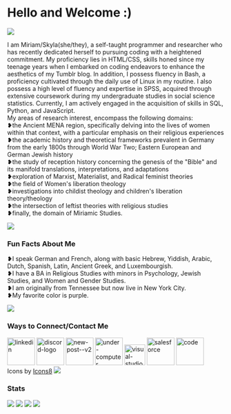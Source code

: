   <h1>Hello and Welcome :)</h1>
  <img
    src="https://64.media.tumblr.com/a98a750a70d0cc8d12658da85d4f6c3c/b667e5c915ef1e27-52/s500x750/34f19c2c50b851e6e8984688f4aeb5b3ea692e44.gif"
  />
  <p>
    I am Miriam/Skyla(she/they), a self-taught programmer and researcher who has recently dedicated herself to
    pursuing coding with a heightened commitment. My proficiency lies
    in HTML/CSS, skills honed since my teenage years when I embarked on coding
    endeavors to enhance the aesthetics of my Tumblr blog. In addition, I
    possess fluency in Bash, a proficiency cultivated through the daily use of
    Linux in my routine. I also possess a high level of fluency and expertise in SPSS, 
    acquired through extensive coursework during my undergraduate studies in social 
    science statistics. Currently, I am actively engaged in the acquisition of
    skills in SQL, Python, and JavaScript.<br>
    My areas of research interest, encompass the following domains: <br>
  ❥the Ancient MENA region, specifically delving into the lives of women within that context, with a particular emphasis on their religious experiences<br>
  ❥the academic history and theoretical frameworks prevalent in Germany from the early 1800s through World War Two; Eastern European and German Jewish history<br>
  ❥the study of reception history concerning the genesis of the "Bible" and its manifold translations, interpretations, and adaptations<br>
  ❥exploration of Marxist, Materialist, and Radical feminist theories<br>
  ❥the field of Women's liberation theology<br>
  ❥investigations into childist theology and children's liberation theory/theology<br>
  ❥the intersection of leftist theories with religious studies<br>
  ❥finally, the domain of Miriamic Studies.<br>
  </p>
  <img
    src="https://64.media.tumblr.com/a98a750a70d0cc8d12658da85d4f6c3c/b667e5c915ef1e27-52/s500x750/34f19c2c50b851e6e8984688f4aeb5b3ea692e44.gif"
  />
  <h3>Fun Facts About Me</h3>
  <p>
    ❥I speak German and French, along with basic Hebrew, Yiddish, Arabic, Dutch,
    Spanish, Latin, Ancient Greek, and Luxembourgish.<br>
    ❥I have a BA in Religious Studies with minors in Psychology, Jewish Studies,
    and Women and Gender Studies.<br>
    ❥I am originally from Tennessee but now live in New York City.
    <br>
    ❥My favorite color is purple.
  </p>
  <img
    src="https://64.media.tumblr.com/a98a750a70d0cc8d12658da85d4f6c3c/b667e5c915ef1e27-52/s500x750/34f19c2c50b851e6e8984688f4aeb5b3ea692e44.gif"
  />
<h3>Ways to Connect/Contact Me</h3>
  <a href="https://www.linkedin.com/in/skyla-weyrich-95886317b/"  target="_blank" rel="noopener noreferrer"><img width="64" height="64" src="https://img.icons8.com/arcade/64/linkedin.png" alt="linkedin"/></a>
  <a href="https://www.discordapp.com/users/271470555989934080"  target="_blank" rel="noopener noreferrer"><img width="64" height="64" src="https://img.icons8.com/arcade/64/discord-logo.png" alt="discord-logo"/></a>
  <a href="mailto:heartofmiriam@proton.me"  target="_blank" rel="noopener noreferrer"><img width="64" height="64" src="https://img.icons8.com/arcade/64/new-post--v2.png" alt="new-post--v2"/></a>
  <a href="https://g.dev/heartofmiriam"  target="_blank" rel="noopener noreferrer"><img width="64" height="64" src="https://img.icons8.com/arcade/64/under-computer.png" alt="under-computer"/></a>
  <a href="https://learn.microsoft.com/en-us/users/skylaweyrich-8680/" target="_blank" rel="noopener noreferrer"><img width="48" height="48" src="https://img.icons8.com/color/48/visual-studio--v2.png" alt="visual-studio--v2"/></a>
  <a href="https://www.salesforce.com/trailblazer/heartofmiriam"  target="_blank" rel="noopener noreferrer"><img width="64" height="64" src="https://img.icons8.com/dusk/64/salesforce.png" alt="salesforce"/></a>
  <a href="https://www.freecodecamp.org/heartofmiriam"  target="_blank" rel="noopener noreferrer"><img width="64" height="64" src="https://img.icons8.com/arcade/64/code.png" alt="code"/></a><br>
    Icons by <a href ="https://icons8.com/icons"  target="_blank" rel="noopener noreferrer">Icons8</a>
    <img
    src="https://64.media.tumblr.com/a98a750a70d0cc8d12658da85d4f6c3c/b667e5c915ef1e27-52/s500x750/34f19c2c50b851e6e8984688f4aeb5b3ea692e44.gif"
  />
<h3>Stats</h3>
<img src="https://github-readme-stats.vercel.app/api?username=heartofmiriam&theme=jolly&show_icons=true&show=reviews,discussions_started,discussions_answered,prs_merged,prs_merged_percentage">
<img src="https://github-readme-stats.vercel.app/api/top-langs/?username=heartofmiriam&layout=donut&theme=jolly">
<img src="https://komarev.com/ghpvc/?username=heartofmiriam&color=blueviolet&style=plastic">
<img src="https://hit.yhype.me/github/profile?user_id=112267889">
